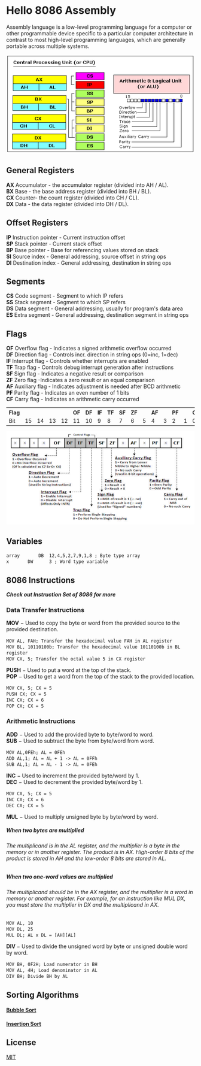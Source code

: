 # Hello 8086 Assembly



Assembly language is a low-level programming language for a computer or other programmable device specific to a particular computer architecture in contrast to most high-level programming languages, which are generally portable across multiple systems.



![alt text](https://github.com/UlascanKilic/assembly-things/blob/master/img/asmregisters.gif)



## General Registers


<b>AX</b> Accumulator - the accumulator register (divided into AH / AL).</br>
<b>BX</b> Base - the base address register (divided into BH / BL).</br>
<b>CX</b> Counter- the count register (divided into CH / CL).</br>
<b>DX</b> Data - the data register (divided into DH / DL).</br>


## Offset Registers

<b>IP</b> Instruction pointer - Current instruction offset</br>
<b>SP</b> Stack pointer - Current stack offset</br>
<b>BP</b> Base pointer - Base for referencing values stored on stack</br>
<b>SI</b> Source index - General addressing, source offset in string ops</br>
<b>DI</b> Destination index - General addressing, destination in string ops</br>

## Segments
<b>CS</b> Code segment - Segment to which IP refers</br>
<b>SS</b> Stack segment - Segment to which SP refers</br>
<b>DS</b> Data segment - General addressing, usually for program's data area</br>
<b>ES</b> Extra segment - General addressing, destination segment in string ops</br>


## Flags

<b>OF</b> Overflow flag - Indicates a signed arithmetic overflow occurred</br>
<b>DF</b> Direction flag - Controls incr. direction in string ops (0=inc, 1=dec)</br>
<b>IF</b> Interrupt flag - Controls whether interrupts are enabled</br>
<b>TF</b> Trap flag - Controls debug interrupt generation after instructions</br>
<b>SF</b> Sign flag - Indicates a negative result or comparison</br>
<b>ZF</b> Zero flag -Indicates a zero result or an equal comparison</br>
<b>AF</b> Auxiliary flag - Indicates adjustment is needed after BCD arithmetic</br>
<b>PF</b> Parity flag - Indicates an even number of 1 bits</br>
<b>CF</b> Carry flag - Indicates an arithmetic carry occurred</br>
<table style="width:100%">
  <tr>
    <th>Flag</th>
    <th></th>
    <th></th>
    <th></th>
    <th></th>
    <th>OF</th>
    <th>DF</th>
    <th>IF</th>
    <th>TF</th>
    <th>SF</th>
    <th>ZF</th>
    <th></th>
    <th>AF</th>
    <th></th>
    <th>PF</th>
    <th></th>
    <th>CF</th>
  </tr>
  <tr>
    <td>Bit</td>
    <td>15</td>
    <td>14</td>
    <td>13</td>
    <td>12</td>
    <td>11</td>
    <td>10</td>
    <td>9</td>
    <td>8</td>
    <td>7</td>
    <td>6</td>
    <td>5</td>
    <td>4</td>
    <td>3</td>
    <td>2</td>
    <td>1</td>
    <td>0</td>
  </tr>
</table>

![alt text](https://github.com/UlascanKilic/assembly-things/blob/master/img/flags.png)

## Variables

```assembly
array		DB	12,4,5,2,7,9,1,8 ; Byte type array
x		DW      3 ; Word type variable
```
## 8086 Instructions 

<b><i>Check out Instruction Set of 8086 for more</i></b>

### Data Transfer Instructions
<b>MOV</b> − Used to copy the byte or word from the provided source to the provided destination.<br/>
```assembly
MOV AL, FAH; Transfer the hexadecimal value FAH in AL register
MOV BL, 10110100b; Transfer the hexadecimal value 10110100b in BL register
MOV CX, 5; Transfer the octal value 5 in CX register
```


<b>PUSH</b> − Used to put a word at the top of the stack.<br/>
<b>POP</b> − Used to get a word from the top of the stack to the provided location.<br/>
```assembly
MOV CX, 5; CX = 5
PUSH CX; CX = 5
INC CX; CX = 6
POP CX; CX = 5

```

### Arithmetic Instructions

<b>ADD</b> − Used to add the provided byte to byte/word to word.<br/>
<b>SUB</b> − Used to subtract the byte from byte/word from word.<br/>
```assembly
MOV AL,0FEh; AL = 0FEh
ADD AL,1; AL = AL + 1 -> AL = 0FFh
SUB AL,1; AL = AL - 1 -> AL = 0FEh

```

<b>INC</b> − Used to increment the provided byte/word by 1.<br/>
<b>DEC</b> − Used to decrement the provided byte/word by 1.<br/>
```assembly
MOV CX, 5; CX = 5
INC CX; CX = 6
DEC CX; CX = 5
```

<b>MUL</b> − Used to multiply unsigned byte by byte/word by word.<br/>
##### When two bytes are multiplied<br/>

###### The multiplicand is in the AL register, and the multiplier is a byte in the memory or in another register. The product is in AX. High-order 8 bits of the product is stored in AH and the low-order 8 bits are stored in AL.<br/>

##### When two one-word values are multiplied<br/>

###### The multiplicand should be in the AX register, and the multiplier is a word in memory or another register. For example, for an instruction like MUL DX, you must store the multiplier in DX and the multiplicand in AX.<br/>

```assembly
MOV AL, 10
MOV DL, 25
MUL DL; AL x DL = [AH][AL]

```

<b>DIV </b> − Used to divide the unsigned word by byte or unsigned double word by word.<br/>
```assembly
MOV BH, 0F2H; Load numerator in BH  
MOV AL, 4H; Load denominator in AL
DIV BH; Divide BH by AL
```



## Sorting Algorithms 

####  [Bubble Sort](https://github.com/UlascanKilic/assembly-things/tree/master/bubble%20sort)
####  [Insertion Sort](https://github.com/UlascanKilic/assembly-things/tree/master/insertion%20sort)


## License
[MIT](https://choosealicense.com/licenses/mit/)
